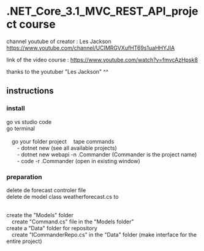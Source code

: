 # .NET_Core_3.1_MVC_REST_API_project course

channel youtube of creator : Les Jackson https://www.youtube.com/channel/UCIMRGVXufHT69s1uaHHYJIA

link of the video course : https://www.youtube.com/watch?v=fmvcAzHpsk8

thanks to the youtuber "Les Jackson" ^^


## instructions

### install

go vs studio code
<br/>go terminal
<br/><br/>&emsp;go your folder project
&emsp;tape commands
<br/>&emsp;&emsp;- dotnet new (see all available projects)
<br/>&emsp;&emsp;- dotnet new webapi -n .Commander (Commander is the  project name)
<br/>&emsp;&emsp;- code -r .Commander (open in existing window)

### preparation
delete de forecast controler file
<br/>delete de model class weatherforecast.cs to

<br/>create the "Models" folder
<br/>&emsp;create "Command.cs" file in the "Models folder"
<br/>create a "Data" folder for repository
<br/>&emsp;create "ICommanderRepo.cs" in the "Data" folder (make interface for the entire project)


